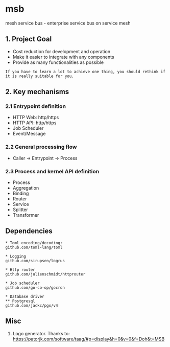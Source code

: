 # msb
mesh service bus - enterprise service bus on service mesh

## 1. Project Goal

* Cost reduction for development and operation
* Make it easier to integrate with any components
* Provide as many functionalities as possible

`If you have to learn a lot to achieve one thing, you should rethink if it is really suitable for you.`

## 2. Key mechanisms

### 2.1 Entrypoint definition

* HTTP Web: http/https
* HTTP API: http/https
* Job Scheduler
* Event/Message

### 2.2 General processing flow

* Caller -> Entrypoint -> Process

### 2.3 Process and kernel API definition

* Process
* Aggregation
* Binding
* Router
* Service
* Splitter
* Transformer

## Dependencies

```text
* Toml encoding/decoding:
github.com/toml-lang/toml

* Logging
github.com/sirupsen/logrus

* Http router
github.com/julienschmidt/httprouter

* Job scheduler
github.com/go-co-op/gocron

* Database driver
** Postgresql
github.com/jackc/pgx/v4
```

## Misc

1. Logo generator. Thanks to: https://patorjk.com/software/taag/#p=display&h=0&v=0&f=Doh&t=MSB

